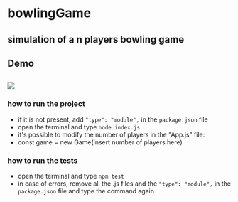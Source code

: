 # bowlingGame
 simulation of a n players bowling game
 ---
 ## Demo
![](image.jpg)
 ---
 ### how to run the project
 - if it is not present, add `"type": "module",` in the `package.json` file
 - open the terminal and type `node index.js`
 - it's possible to modify the number of players in the "App.js" file:
 - const game = new Game(insert number of players here)
### how to run the tests
- open the terminal and type `npm test`
- in case of errors, remove all the .js files and the `"type": "module",` in the `package.json` file and type the command again

 
